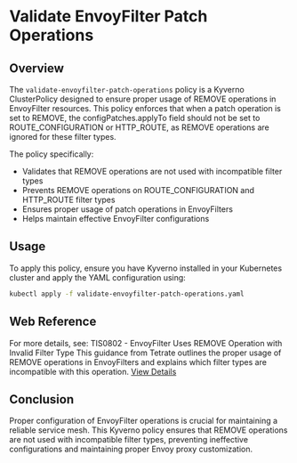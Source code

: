 # Validate EnvoyFilter Patch Operations
## Overview
The `validate-envoyfilter-patch-operations` policy is a Kyverno ClusterPolicy designed to ensure proper usage of REMOVE operations in EnvoyFilter resources. This policy enforces that when a patch operation is set to REMOVE, the configPatches.applyTo field should not be set to ROUTE_CONFIGURATION or HTTP_ROUTE, as REMOVE operations are ignored for these filter types.

The policy specifically:
- Validates that REMOVE operations are not used with incompatible filter types
- Prevents REMOVE operations on ROUTE_CONFIGURATION and HTTP_ROUTE filter types
- Ensures proper usage of patch operations in EnvoyFilters
- Helps maintain effective EnvoyFilter configurations

## Usage
To apply this policy, ensure you have Kyverno installed in your Kubernetes cluster and apply the YAML configuration using:
```bash
kubectl apply -f validate-envoyfilter-patch-operations.yaml
```

## Web Reference
For more details, see:
TIS0802 - EnvoyFilter Uses REMOVE Operation with Invalid Filter Type
This guidance from Tetrate outlines the proper usage of REMOVE operations in EnvoyFilters and explains which filter types are incompatible with this operation.
[View Details](https://docs.tetrate.io/istio-subscription/tools/tca/analysis/TIS0802)

## Conclusion
Proper configuration of EnvoyFilter operations is crucial for maintaining a reliable service mesh. This Kyverno policy ensures that REMOVE operations are not used with incompatible filter types, preventing ineffective configurations and maintaining proper Envoy proxy customization.
